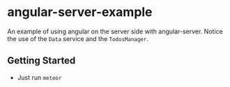 # angular-server-example

An example of using angular on the server side with angular-server. Notice the use of the `Data` service and the `TodosManager`.

## Getting Started
* Just run `meteor`

